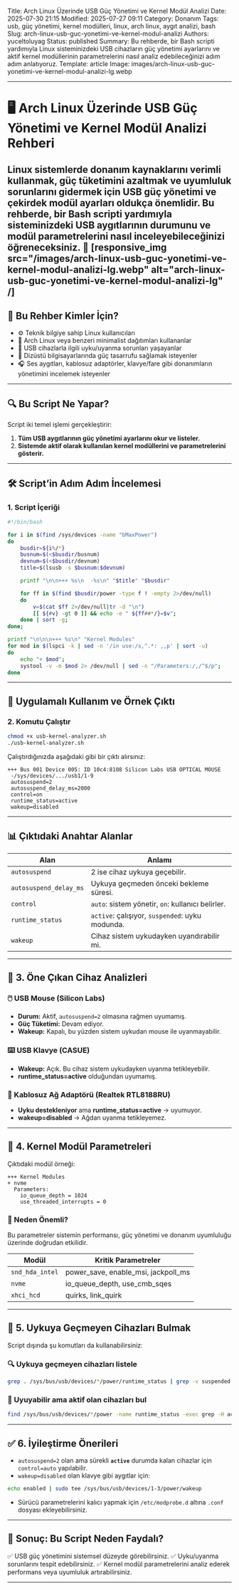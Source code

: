 Title: Arch Linux Üzerinde USB Güç Yönetimi ve Kernel Modül Analizi
Date: 2025-07-30 21:15
Modified: 2025-07-27 09:11
Category: Donanım
Tags: usb, güç yönetimi, kernel modülleri, linux, arch linux, aygıt analizi, bash
Slug: arch-linux-usb-guc-yonetimi-ve-kernel-modul-analizi
Authors: yuceltoluyag
Status: published
Summary: Bu rehberde, bir Bash scripti yardımıyla Linux sisteminizdeki USB cihazların güç yönetimi ayarlarını ve aktif kernel modüllerinin parametrelerini nasıl analiz edebileceğinizi adım adım anlatıyoruz.
Template: article
Image: images/arch-linux-usb-guc-yonetimi-ve-kernel-modul-analizi-lg.webp

---

# 🖥️ Arch Linux Üzerinde USB Güç Yönetimi ve Kernel Modül Analizi Rehberi

Linux sistemlerde donanım kaynaklarını verimli kullanmak, güç tüketimini azaltmak ve uyumluluk sorunlarını gidermek için **USB güç yönetimi** ve **çekirdek modül ayarları** oldukça önemlidir. Bu rehberde, bir Bash scripti yardımıyla sisteminizdeki USB aygıtlarının durumunu ve modül parametrelerini nasıl inceleyebileceğinizi öğreneceksiniz. 🚀
[responsive_img src="/images/arch-linux-usb-guc-yonetimi-ve-kernel-modul-analizi-lg.webp" alt="arch-linux-usb-guc-yonetimi-ve-kernel-modul-analizi-lg" /]
---

## 🧠 Bu Rehber Kimler İçin?

* ⚙️ Teknik bilgiye sahip Linux kullanıcıları
* 🐧 Arch Linux veya benzeri minimalist dağıtımları kullananlar
* 🧪 USB cihazlarla ilgili uyku/uyanma sorunları yaşayanlar
* 🔋 Dizüstü bilgisayarlarında güç tasarrufu sağlamak isteyenler
* 🎧 Ses aygıtları, kablosuz adaptörler, klavye/fare gibi donanımların yönetimini incelemek isteyenler

---

## 🔍 Bu Script Ne Yapar?

Script iki temel işlemi gerçekleştirir:

1. **Tüm USB aygıtlarının güç yönetimi ayarlarını okur ve listeler.**
2. **Sistemde aktif olarak kullanılan kernel modüllerini ve parametrelerini gösterir.**

---

## 🛠️ Script’in Adım Adım İncelemesi

### 1. Script İçeriği

```bash
#!/bin/bash

for i in $(find /sys/devices -name "bMaxPower")
do
	busdir=${i%/*}
	busnum=$(<$busdir/busnum)
	devnum=$(<$busdir/devnum)
	title=$(lsusb -s $busnum:$devnum)

	printf "\n\n+++ %s\n  -%s\n" "$title" "$busdir"

	for ff in $(find $busdir/power -type f ! -empty 2>/dev/null)
	do
		v=$(cat $ff 2>/dev/null|tr -d "\n")
		[[ ${#v} -gt 0 ]] && echo -e " ${ff##*/}=$v";
	done | sort -g;
done;

printf "\n\n\n+++ %s\n" "Kernel Modules"
for mod in $(lspci -k | sed -n '/in use:/s,^.*: ,,p' | sort -u)
do
	echo "+ $mod";
	systool -v -m $mod 2> /dev/null | sed -n "/Parameters:/,/^$/p";
done
```

---

## 🧪 Uygulamalı Kullanım ve Örnek Çıktı

### 2. Komutu Çalıştır

```bash
chmod +x usb-kernel-analyzer.sh
./usb-kernel-analyzer.sh
```

Çalıştırdığınızda aşağıdaki gibi bir çıktı alırsınız:

```
+++ Bus 001 Device 005: ID 10c4:8108 Silicon Labs USB OPTICAL MOUSE
 -/sys/devices/.../usb1/1-9
 autosuspend=2
 autosuspend_delay_ms=2000
 control=on
 runtime_status=active
 wakeup=disabled
```

---

## 📊 Çıktıdaki Anahtar Alanlar

| Alan                   | Anlamı                                            |
| ---------------------- | ------------------------------------------------- |
| `autosuspend`          | 2 ise cihaz uykuya geçebilir.                     |
| `autosuspend_delay_ms` | Uykuya geçmeden önceki bekleme süresi.            |
| `control`              | `auto`: sistem yönetir, `on`: kullanıcı belirler. |
| `runtime_status`       | `active`: çalışıyor, `suspended`: uyku modunda.   |
| `wakeup`               | Cihaz sistem uykudayken uyandırabilir mi.         |

---

## 🔎 3. Öne Çıkan Cihaz Analizleri

### 🖱️ USB Mouse (Silicon Labs)

* **Durum:** Aktif, `autosuspend=2` olmasına rağmen uyumamış.
* **Güç Tüketimi:** Devam ediyor.
* **Wakeup:** Kapalı, bu yüzden sistem uykudan mouse ile uyanmayabilir.

### ⌨️ USB Klavye (CASUE)

* **Wakeup:** Açık. Bu cihaz sistem uykudayken uyanma tetikleyebilir.
* **runtime\_status=active** olduğundan uyumamış.

### 📶 Kablosuz Ağ Adaptörü (Realtek RTL8188RU)

* **Uyku destekleniyor** ama **runtime\_status=active** → uyumuyor.
* **wakeup=disabled** → Ağdan uyanma tetikleyemez.

---

## 🧩 4. Kernel Modül Parametreleri

Çıktıdaki modül örneği:

```
+++ Kernel Modules
+ nvme
  Parameters:
    io_queue_depth = 1024
    use_threaded_interrupts = 0
```

### 🎯 Neden Önemli?

Bu parametreler sistemin performansı, güç yönetimi ve donanım uyumluluğu üzerinde doğrudan etkilidir.

| Modül           | Kritik Parametreler                    |
| --------------- | -------------------------------------- |
| `snd_hda_intel` | power\_save, enable\_msi, jackpoll\_ms |
| `nvme`          | io\_queue\_depth, use\_cmb\_sqes       |
| `xhci_hcd`      | quirks, link\_quirk                    |

---

## 🧰 5. Uykuya Geçmeyen Cihazları Bulmak

Script dışında şu komutları da kullanabilirsiniz:

### 🔍 Uykuya geçmeyen cihazları listele

```bash
grep . /sys/bus/usb/devices/*/power/runtime_status | grep -v suspended
```

### 🔋 Uyuyabilir ama aktif olan cihazları bul

```bash
find /sys/bus/usb/devices/*/power -name runtime_status -exec grep -H active {} \;
```

---

## ✅ 6. İyileştirme Önerileri

* `autosuspend=2` olan ama sürekli **`active`** durumda kalan cihazlar için `control=auto` yapılabilir.
* `wakeup=disabled` olan klavye gibi aygıtlar için:

```bash
echo enabled | sudo tee /sys/bus/usb/devices/1-3/power/wakeup
```

* Sürücü parametrelerini kalıcı yapmak için `/etc/modprobe.d` altına `.conf` dosyası ekleyebilirsiniz.

---

## 📌 Sonuç: Bu Script Neden Faydalı?

✅ USB güç yönetimini sistemsel düzeyde görebilirsiniz.
✅ Uyku/uyanma sorunlarını tespit edebilirsiniz.
✅ Kernel modül parametrelerini analiz ederek performans veya uyumluluk artırabilirsiniz.

---
